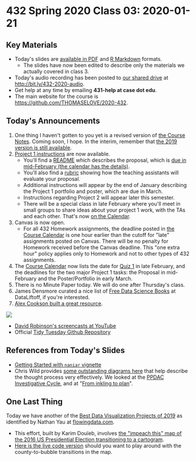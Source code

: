 # 432 Spring 2020 Class 03: 2020-01-21

## Key Materials

- Today's slides are [available in PDF](https://github.com/THOMASELOVE/2020-432/blob/master/classes/class03/432_2020_slides03.pdf) and [R Markdown](https://github.com/THOMASELOVE/2020-432/blob/master/classes/class03/432_2020_slides03.Rmd) formats.
    - The slides have now been edited to describe only the materials we actually covered in class 3.
- Today's audio recording has been posted to [our shared drive](http://bit.ly/432-2020-audio) at http://bit.ly/432-2020-audio.
- Get help at any time by emailing **431-help at case dot edu**.
- The main website for the course is https://github.com/THOMASELOVE/2020-432.

## Today's Announcements

1. One thing I haven't gotten to you yet is a revised version of [the Course Notes](https://thomaselove.github.io/2020-432-book/). Coming soon, I hope. In the interim, remember that [the 2019 version is still available](https://thomaselove.github.io/2019-432-book/).
2. [Project 1 instructions](https://github.com/THOMASELOVE/2020-432/tree/master/projects/project1) are now available.
    - You'll find a [README](https://github.com/THOMASELOVE/2020-432/tree/master/projects/project1) which describes the proposal, which is [due in mid-February (the calendar has the details)](https://github.com/THOMASELOVE/2020-432/blob/master/calendar.md).
    - You'll also find a [rubric](https://github.com/THOMASELOVE/2020-432/blob/master/projects/project1/project1_proposal_rubric.md) showing how the teaching assistants will evaluate your proposal.
    - Additional instructions will appear by the end of January describing the Project 1 portfolio and poster, which are due in March.
    - Instructions regarding Project 2 will appear later this semester.
    - There will be a special class in late February where you'll meet in small groups to share ideas about your project 1 work, with the TAs and each other. That's now [on the Calendar](https://github.com/THOMASELOVE/2020-432/blob/master/calendar.md).
3. Canvas is now open. 
    - For all 432 Homework assignments, the deadline posted in [the Course Calendar](https://github.com/THOMASELOVE/2020-432/blob/master/calendar.md) is one hour earlier than the cutoff for "late" assignments posted on Canvas. There will be no penalty for Homework received before the Canvas deadline. This "one extra hour" policy applies only to Homework and not to other types of 432 assignments.
4. The [Course Calendar](https://github.com/THOMASELOVE/2020-432/blob/master/calendar.md) now lists the date for [Quiz 1](https://github.com/THOMASELOVE/2020-432/tree/master/quizzes) in late February, and the deadlines for the two major Project 1 tasks: the Proposal in mid-February and the Poster/Portfolio in early March.
5. There is no Minute Paper today. We will do one after Thursday's class.
6. James Densmore curated a nice list of [Free Data Science Books](https://www.dataliftoff.com/free-data-science-books/) at DataLiftoff, if you're interested.
7. [Alex Cookson built a great resource](https://twitter.com/alexcookson/status/1216798492183670784?s=11). 

![](https://github.com/THOMASELOVE/2020-432/blob/master/classes/class03/figures/cookson_2020-01-13.PNG)

- [David Robinson's screencasts at YouTube](https://www.youtube.com/user/safe4democracy/videos)
- Official [Tidy Tuesday Github Repository](https://github.com/rfordatascience/tidytuesday)

## References from Today's Slides

- [Getting Started with `naniar` vignette](https://cran.r-project.org/web/packages/naniar/vignettes/getting-started-w-naniar.html)
- Chris Wild provides [some outstanding diagrams here](https://www.stat.auckland.ac.nz/~wild/StatThink/) that help describe the thought process very effectively. We looked at the [PPDAC Investigative Cycle](https://www.stat.auckland.ac.nz/~wild/StatThink/images/99.Investigative.png), and at "[From inkling to plan](https://www.stat.auckland.ac.nz/~wild/StatThink/images/99.Inkling.png)".

## One Last Thing

Today we have another of the [Best Data Visualization Projects of 2019](https://flowingdata.com/2019/12/19/best-data-visualization-projects-of-2019/) as identified by Nathan Yau at [flowingdata.com](https://flowingdata.com/). 

- This effort, built by Karim Douïeb, involves [the "impeach this" map of the 2016 US Presidential Election transitioning to a cartogram](https://flowingdata.com/2019/10/08/fixing-the-impeach-this-map-with-a-transition-to-a-cartogram/). 
- [Here is the live code version](https://observablehq.com/@karimdouieb/try-to-impeach-this-challenge-accepted) should you want to play around with the county-to-bubble transitions in the map.
